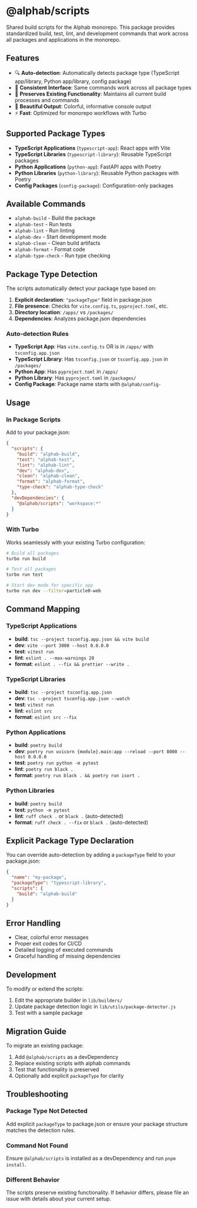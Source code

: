 # @alphab/scripts

Shared build scripts for the Alphab monorepo. This package provides standardized build, test, lint, and development commands that work across all packages and applications in the monorepo.

## Features

- 🔍 **Auto-detection**: Automatically detects package type (TypeScript app/library, Python app/library, config package)
- 🎯 **Consistent Interface**: Same commands work across all package types
- 🚀 **Preserves Existing Functionality**: Maintains all current build processes and commands
- 🎨 **Beautiful Output**: Colorful, informative console output
- ⚡ **Fast**: Optimized for monorepo workflows with Turbo

## Supported Package Types

- **TypeScript Applications** (`typescript-app`): React apps with Vite
- **TypeScript Libraries** (`typescript-library`): Reusable TypeScript packages
- **Python Applications** (`python-app`): FastAPI apps with Poetry
- **Python Libraries** (`python-library`): Reusable Python packages with Poetry
- **Config Packages** (`config-package`): Configuration-only packages

## Available Commands

- `alphab-build` - Build the package
- `alphab-test` - Run tests
- `alphab-lint` - Run linting
- `alphab-dev` - Start development mode
- `alphab-clean` - Clean build artifacts
- `alphab-format` - Format code
- `alphab-type-check` - Run type checking

## Package Type Detection

The scripts automatically detect your package type based on:

1. **Explicit declaration**: `"packageType"` field in package.json
2. **File presence**: Checks for `vite.config.ts`, `pyproject.toml`, etc.
3. **Directory location**: `/apps/` vs `/packages/`
4. **Dependencies**: Analyzes package.json dependencies

### Auto-detection Rules

- **TypeScript App**: Has `vite.config.ts` OR is in `/apps/` with `tsconfig.app.json`
- **TypeScript Library**: Has `tsconfig.json` or `tsconfig.app.json` in `/packages/`
- **Python App**: Has `pyproject.toml` in `/apps/`
- **Python Library**: Has `pyproject.toml` in `/packages/`
- **Config Package**: Package name starts with `@alphab/config-`

## Usage

### In Package Scripts

Add to your package.json:

```json
{
  "scripts": {
    "build": "alphab-build",
    "test": "alphab-test",
    "lint": "alphab-lint",
    "dev": "alphab-dev",
    "clean": "alphab-clean",
    "format": "alphab-format",
    "type-check": "alphab-type-check"
  },
  "devDependencies": {
    "@alphab/scripts": "workspace:*"
  }
}
```

### With Turbo

Works seamlessly with your existing Turbo configuration:

```bash
# Build all packages
turbo run build

# Test all packages
turbo run test

# Start dev mode for specific app
turbo run dev --filter=particle0-web
```

## Command Mapping

### TypeScript Applications

- **build**: `tsc --project tsconfig.app.json && vite build`
- **dev**: `vite --port 3000 --host 0.0.0.0`
- **test**: `vitest run`
- **lint**: `eslint . --max-warnings 20`
- **format**: `eslint . --fix && prettier --write .`

### TypeScript Libraries

- **build**: `tsc --project tsconfig.app.json`
- **dev**: `tsc --project tsconfig.app.json --watch`
- **test**: `vitest run`
- **lint**: `eslint src`
- **format**: `eslint src --fix`

### Python Applications

- **build**: `poetry build`
- **dev**: `poetry run uvicorn {module}.main:app --reload --port 8000 --host 0.0.0.0`
- **test**: `poetry run python -m pytest`
- **lint**: `poetry run black .`
- **format**: `poetry run black . && poetry run isort .`

### Python Libraries

- **build**: `poetry build`
- **test**: `python -m pytest`
- **lint**: `ruff check .` or `black .` (auto-detected)
- **format**: `ruff check . --fix` or `black .` (auto-detected)

## Explicit Package Type Declaration

You can override auto-detection by adding a `packageType` field to your package.json:

```json
{
  "name": "my-package",
  "packageType": "typescript-library",
  "scripts": {
    "build": "alphab-build"
  }
}
```

## Error Handling

- Clear, colorful error messages
- Proper exit codes for CI/CD
- Detailed logging of executed commands
- Graceful handling of missing dependencies

## Development

To modify or extend the scripts:

1. Edit the appropriate builder in `lib/builders/`
2. Update package detection logic in `lib/utils/package-detector.js`
3. Test with a sample package

## Migration Guide

To migrate an existing package:

1. Add `@alphab/scripts` as a devDependency
2. Replace existing scripts with alphab commands
3. Test that functionality is preserved
4. Optionally add explicit `packageType` for clarity

## Troubleshooting

### Package Type Not Detected

Add explicit `packageType` to package.json or ensure your package structure matches the detection rules.

### Command Not Found

Ensure `@alphab/scripts` is installed as a devDependency and run `pnpm install`.

### Different Behavior

The scripts preserve existing functionality. If behavior differs, please file an issue with details about your current setup.
